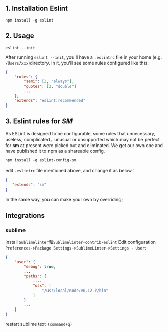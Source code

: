 
## 1. Installation  Eslint  ##
    
    npm install -g eslint

## 2. Usage

    eslint --init

After running `eslint --init`, you'll have a `.eslintrc` file in your home (e.g. `/Users/xxx`)directory. In it, you'll see some rules configured like this:

```json
{
    "rules": {
        "semi": [2, "always"],
        "quotes": [2, "double"]
        ...
    },
    "extends": "eslint:recommended"
}
```

## 3.  Eslint rules for *SM* ##
As ESLint is designed to be configurable,  some rules that  unnecessary, useless,  complicated，unusual or unsupported  which may not be perfect for **sm** at present were picked out and eliminated. We get our own one and have published it to npm as a shareable config.

    npm install -g eslint-config-sm

edit  `.eslintrc` file mentioned above,  and change it as below：

```json
{
   "extends": "sm"
}
```
In the same way, you can make your own by overriding;

## Integrations ##
### sublime ###
Install `Sublimelinter`和`Sublimelinter-contrib-eslint`
Edit configuration `Preferences->Package Settings->SublimeLinter->Settings - User`:

```json
{
    "user": {
        "debug": true,
        ...
        "paths": {
            ....
            "osx": [
                "/usr/local/node/v0.12.7/bin"
            ]
        } 
        ...
    }
}
```

restart sublime text `(command+q)`


